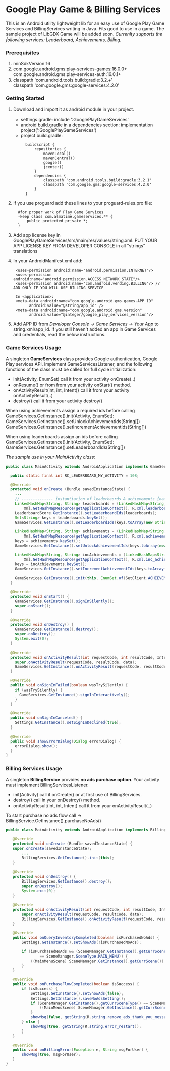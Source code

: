 # Google Play Game & Billing Services

This is an Android utility lightweight lib for an easy use of Google Play Game Services and BillingServices writing in Java.
Fits good to use in a game. The sample project of LibGDX Game will be added soon. 
*Currenlty supports the following services: Leaderboard, Achievements, Billing.*

### Prerequisites

1) minSdkVersion 16
2) com.google.android.gms:play-services-games:16.0.0+           
   com.google.android.gms:play-services-auth:16.0.1+
3) classpath 'com.android.tools.build:gradle:3.2.+'   
   classpath 'com.google.gms:google-services:4.2.0'

### Getting Started

1) Download and import it as android module in your project.
   * settings.gradle: include ':GooglePlayGameServices'   
   * android build.gradle in a dependencies section: implementation project(':GooglePlayGameServices')
   * project build.gradle:
      ```
        buildscript {
            repositories {
                mavenLocal()
                mavenCentral()
                google()
                jcenter()
            }
            dependencies {
                classpath 'com.android.tools.build:gradle:3.2.1'
                classpath 'com.google.gms:google-services:4.2.0'
            }
        } 
      ```
      
  2) If you use proguard add these lines to your proguard-rules.pro file:
      ```
        #for proper work of Play Game Services
        -keep class com.almatime.gameservices.** {
            public protected private *;
        }
      ```
      
  3) Add app license key in GooglePlayGameServices/srs/main/res/values/string.xml:
        <string name="license_key">PUT YOUR APP LICENSE KEY FROM DEVELOPER CONSOLE in all "strings" translations</string>

  4) In your AndroidManifest.xml add:
     ```
      <uses-permission android:name="android.permission.INTERNET"/>
      <uses-permission android:name="android.permission.ACCESS_NETWORK_STATE"/>
      <uses-permission android:name="com.android.vending.BILLING"/> // ADD ONLY IF YOU WILL USE BILLING SERVICE
      
      In <application>:
      <meta-data android:name="com.google.android.gms.games.APP_ID"
            android:value="@string/app_id" />
      <meta-data android:name="com.google.android.gms.version"
            android:value="@integer/google_play_services_version"/>
     ```
     
  5) Add APP ID from *Developer Console -> Game Services -> Your App* to string.xml/app_id.
     If you still haven't added an app in Game Services and credentials, read the below instructions.
  
### Game Services Usage
A singleton **GameServices** class provides Google authentication, Google Play services API. 
Implement GameServicesListener, and the following functions of the class must be called for full cycle initialization:

 * init(Activity, EnumSet) call it from your activity onCreate(..)
 * onResume() or from from your activity onStart() method.
 * onActivityResult(int, int, Intent)} call it from your activity onActivityResult(..)
 * destroy() call it from your activity destroy()

 When using achievements assign a required ids before calling GameServices.GetInstance().init(Activity, EnumSet):
 GameServices.GetInstance().setUnlockAchievementIds(String[])
 GameServices.GetInstance().setIncrementAchievementIds(String[])
 
 When using leaderboards assign an ids before calling GameServices.GetInstance().init(Activity, EnumSet):
 GameServices.GetInstance().setLeaderboardIds(String[])

*The sample use in your MainActivity class:*

  ```java
  public class MainActivity extends AndroidApplication implements GameServices.GameServicesListener {
  
    public static final int RC_LEADERBOARD_MY_ACTIVITY = 108;

    @Override
    protected void onCreate (Bundle savedInstanceState) {
      ...
      // -------------- instantiation of leaderbaords & achievements {name, id} ---------------
      LinkedHashMap<String, String> leaderboards = (LinkedHashMap<String, String>)
          Xml.GetHashMapResource(getApplicationContext(), R.xml.leaderboards);
      LeaderboardScore.GetInstance().setLeaderboardIds(leaderboards);
      Set<String> keys = leaderboards.keySet();
      GameServices.GetInstance().setLeaderboardIds(keys.toArray(new String[keys.size()]));

      LinkedHashMap<String, String> achievements = (LinkedHashMap<String, String>)
          Xml.GetHashMapResource(getApplicationContext(), R.xml.achievements);
      keys = achievements.keySet();
      GameServices.GetInstance().setUnlockAchievementIds(keys.toArray(new String[keys.size()]));

      LinkedHashMap<String, String> incAchievements = (LinkedHashMap<String, String>)
          Xml.GetHashMapResource(getApplicationContext(), R.xml.inc_achievements);
      keys = incAchievements.keySet();
      GameServices.GetInstance().setIncrementAchievementIds(keys.toArray(new String[keys.size()]));

      GameServices.GetInstance().init(this, EnumSet.of(SetClient.ACHIEVEMENTS, SetClient.LEADERBOARD));  
    }

    @Override
    protected void onStart() {
      GameServices.GetInstance().signInSilently();
      super.onStart();
    }

    @Override
    protected void onDestroy() {
      GameServices.GetInstance().destroy();
      super.onDestroy();
      System.exit(0);
    }

    @Override
    protected void onActivityResult(int requestCode, int resultCode, Intent data) {
      super.onActivityResult(requestCode, resultCode, data);
      GameServices.GetInstance().onActivityResult(requestCode, resultCode, data);
    }

    @Override
    public void onSignInFailed(boolean wasTrySilently) {
      if (wasTrySilently) {
        GameServices.GetInstance().signInInteractively();
      }
    }

    @Override
    public void onSignInCanceled() {
      Settings.GetInstance().setSignInDeclined(true);
    }

    @Override
    public void showErrorDialog(Dialog errorDialog) {
      errorDialog.show();
    }
  }
  ```

### Billing Services Usage
A singleton **BillingService** provides **no ads purchase option**. Your activity must implement BillingServicesListener.
 * init(Activity) call it onCreate() or at first use of BillingServices.
 * destroy() call in your onDestroy() method.
 * onActivityResult(int, int, Intent) call it from your onActivityResult(..)
 
To start purchase no ads flow call -> BillingService.GetInstance().purchaseNoAds()
 
 ```java
 public class MainActivity extends AndroidApplication implements BillingServices.BillingServicesListener {
 
    @Override
    protected void onCreate (Bundle savedInstanceState) {
	super.onCreate(savedInstanceState);
        ...
        BillingServices.GetInstance().init(this);
    }
  
    @Override
    protected void onDestroy() {
        BillingServices.GetInstance().destroy();
        super.onDestroy();
		System.exit(0);
    }
    
    @Override
    protected void onActivityResult(int requestCode, int resultCode, Intent data) {
        super.onActivityResult(requestCode, resultCode, data);
        BillingServices.GetInstance().onActivityResult(requestCode, resultCode, data);
    }

    @Override
    public void onQueryInventoryCompleted(boolean isPurchasedNoAds) {
		Settings.GetInstance().setShowAds(!isPurchasedNoAds);

		if (isPurchasedNoAds && (SceneManager.GetInstance().getCurrSceneType()
				== SceneManager.SceneType.MAIN_MENU)) {
			((MainMenuScene) SceneManager.GetInstance().getCurrScene()).hideNoAdsImg();
		}
    }

	@Override
	public void onPurchaseFlowCompleted(boolean isSuccess) {
		if (isSuccess) {
			Settings.GetInstance().setShowAds(false);
			Settings.GetInstance().saveNoAdsSetting();
			if (SceneManager.GetInstance().getCurrSceneType() == SceneManager.SceneType.MAIN_MENU) {
				((MainMenuScene) SceneManager.GetInstance().getCurrScene()).hideNoAdsImg();
			}
			showMsg(false, getString(R.string.remove_ads_thank_you_message));
		} else {
			showMsg(true, getString(R.string.error_restart));
		}
	}

	@Override
	public void onBillingError(Exception e, String msgForUser) {
		showMsg(true, msgForUser);
	}
 }       
 ```
